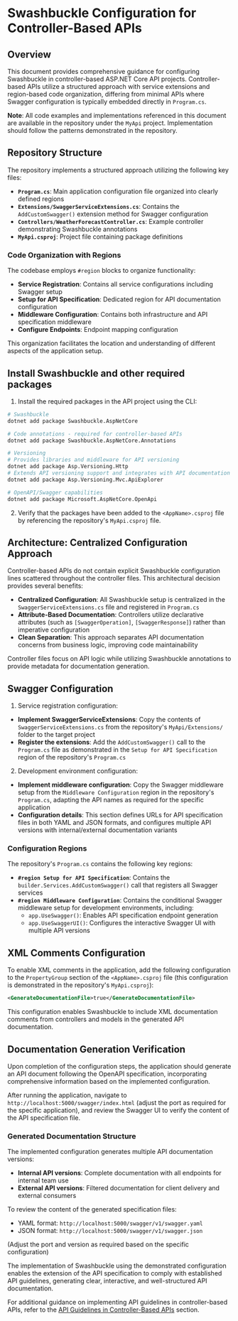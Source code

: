 <!-- markdownlint-disable MD029 -->

# Swashbuckle Configuration for Controller-Based APIs

## Overview

This document provides comprehensive guidance for configuring Swashbuckle in controller-based ASP.NET Core API projects. Controller-based APIs utilize a structured approach with service extensions and region-based code organization, differing from minimal APIs where Swagger configuration is typically embedded directly in `Program.cs`.

**Note**: All code examples and implementations referenced in this document are available in the repository under the `MyApi` project. Implementation should follow the patterns demonstrated in the repository.

## Repository Structure

The repository implements a structured approach utilizing the following key files:

- **`Program.cs`**: Main application configuration file organized into clearly defined regions
- **`Extensions/SwaggerServiceExtensions.cs`**: Contains the `AddCustomSwagger()` extension method for Swagger configuration
- **`Controllers/WeatherForecastController.cs`**: Example controller demonstrating Swashbuckle annotations
- **`MyApi.csproj`**: Project file containing package definitions

### Code Organization with Regions

The codebase employs `#region` blocks to organize functionality:

- **Service Registration**: Contains all service configurations including Swagger setup
- **Setup for API Specification**: Dedicated region for API documentation configuration
- **Middleware Configuration**: Contains both infrastructure and API specification middleware
- **Configure Endpoints**: Endpoint mapping configuration

This organization facilitates the location and understanding of different aspects of the application setup.

## Install Swashbuckle and other required packages

1. Install the required packages in the API project using the CLI:

```bash
# Swashbuckle
dotnet add package Swashbuckle.AspNetCore

# Code annotations - required for controller-based APIs
dotnet add package Swashbuckle.AspNetCore.Annotations

# Versioning
# Provides libraries and middleware for API versioning
dotnet add package Asp.Versioning.Http
# Extends API versioning support and integrates with API documentation tools like Swagger
dotnet add package Asp.Versioning.Mvc.ApiExplorer

# OpenAPI/Swagger capabilities
dotnet add package Microsoft.AspNetCore.OpenApi
```

2. Verify that the packages have been added to the `<AppName>.csproj` file by referencing the repository's `MyApi.csproj` file.

## Architecture: Centralized Configuration Approach

Controller-based APIs do not contain explicit Swashbuckle configuration lines scattered throughout the controller files. This architectural decision provides several benefits:

- **Centralized Configuration**: All Swashbuckle setup is centralized in the `SwaggerServiceExtensions.cs` file and registered in `Program.cs`
- **Attribute-Based Documentation**: Controllers utilize declarative attributes (such as `[SwaggerOperation]`, `[SwaggerResponse]`) rather than imperative configuration
- **Clean Separation**: This approach separates API documentation concerns from business logic, improving code maintainability

Controller files focus on API logic while utilizing Swashbuckle annotations to provide metadata for documentation generation.

## Swagger Configuration

1. Service registration configuration:

- **Implement SwaggerServiceExtensions**: Copy the contents of `SwaggerServiceExtensions.cs` from the repository's `MyApi/Extensions/` folder to the target project
- **Register the extensions**: Add the `AddCustomSwagger()` call to the `Program.cs` file as demonstrated in the `Setup for API Specification` region of the repository's `Program.cs`

2. Development environment configuration:

- **Implement middleware configuration**: Copy the Swagger middleware setup from the `Middleware Configuration` region in the repository's `Program.cs`, adapting the API names as required for the specific application
- **Configuration details**: This section defines URLs for API specification files in both YAML and JSON formats, and configures multiple API versions with internal/external documentation variants

### Configuration Regions

The repository's `Program.cs` contains the following key regions:

- **`#region Setup for API Specification`**: Contains the `builder.Services.AddCustomSwagger()` call that registers all Swagger services
- **`#region Middleware Configuration`**: Contains the conditional Swagger middleware setup for development environments, including:
  - `app.UseSwagger()`: Enables API specification endpoint generation
  - `app.UseSwaggerUI()`: Configures the interactive Swagger UI with multiple API versions

## XML Comments Configuration

To enable XML comments in the application, add the following configuration to the `PropertyGroup` section of the `<AppName>.csproj` file (this configuration is demonstrated in the repository's `MyApi.csproj`): 

```xml
<GenerateDocumentationFile>true</GenerateDocumentationFile>
```

This configuration enables Swashbuckle to include XML documentation comments from controllers and models in the generated API documentation.

## Documentation Generation Verification

Upon completion of the configuration steps, the application should generate an API document following the OpenAPI specification, incorporating comprehensive information based on the implemented configuration.

After running the application, navigate to `http://localhost:5000/swagger/index.html` (adjust the port as required for the specific application), and review the Swagger UI to verify the content of the API specification file.

### Generated Documentation Structure

The implemented configuration generates multiple API documentation versions:

- **Internal API versions**: Complete documentation with all endpoints for internal team use
- **External API versions**: Filtered documentation for client delivery and external consumers

To review the content of the generated specification files:
- YAML format: `http://localhost:5000/swagger/v1/swagger.yaml` 
- JSON format: `http://localhost:5000/swagger/v1/swagger.json`

(Adjust the port and version as required based on the specific configuration)

The implementation of Swashbuckle using the demonstrated configuration enables the extension of the API specification to comply with established API guidelines, generating clear, interactive, and well-structured API documentation.

For additional guidance on implementing API guidelines in controller-based APIs, refer to the [API Guidelines in Controller-Based APIs](ControllerBasedApi/guidelinesInController.md#introduction) section.
